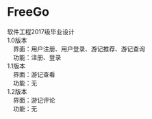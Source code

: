 # FreeGo  
软件工程2017级毕业设计  
1.0版本  
&emsp;界面：用户注册、用户登录、游记推荐、游记查询  
&emsp;功能：注册、登录  
1.1版本  
&emsp;界面：游记查看  
&emsp;功能：无  
1.2版本  
&emsp;界面：游记评论  
&emsp;功能：无  
